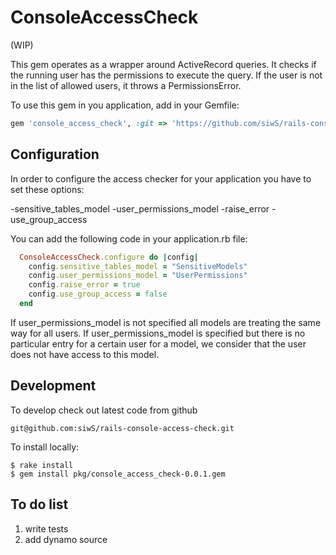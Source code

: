# ConsoleAccessCheck

(WIP)

This gem operates as a wrapper around ActiveRecord queries. 
It checks if the running user has the permissions to execute the query. 
If the user is not in the list of allowed users, it throws a PermissionsError.

To use this gem in you application, add in your Gemfile:

```ruby
gem 'console_access_check', :git => 'https://github.com/siwS/rails-console-access-check'

```

## Configuration

In order to configure the access checker for your application you have to set these options:

-sensitive_tables_model
-user_permissions_model
-raise_error
-use_group_access

You can add the following code in your application.rb file:

```ruby
  ConsoleAccessCheck.configure do |config|
    config.sensitive_tables_model = "SensitiveModels"
    config.user_permissions_model = "UserPermissions"
    config.raise_error = true
    config.use_group_access = false
  end
```

If user_permissions_model is not specified all models are treating the same way for all users. 
If user_permissions_model is specified but there is no particular entry for a certain user for a model,
we consider that the user does not have access to this model.

## Development

To develop check out latest code from github

```shell
git@github.com:siwS/rails-console-access-check.git
```
To install locally:

    $ rake install
    $ gem install pkg/console_access_check-0.0.1.gem

## To do list

1. write tests
2. add dynamo source
